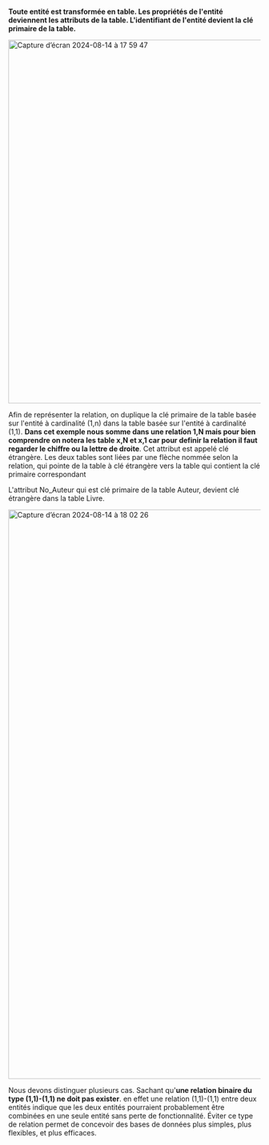 
**Toute entité est transformée en table. Les propriétés de l'entité deviennent les attributs de la table. L'identifiant de l'entité devient la clé primaire de la table.**

<img width="726" alt="Capture d’écran 2024-08-14 à 17 59 47" src="https://github.com/user-attachments/assets/4c3e08ce-c1c2-42f0-8094-1470e0931933">

Afin de représenter la relation, on duplique la clé primaire de la table basée sur l'entité à cardinalité (1,n) dans la table basée sur l'entité à cardinalité (1,1). **Dans cet exemple nous somme dans une relation 1,N mais pour bien comprendre on notera les table x,N et x,1 car pour definir la relation il faut regarder le chiffre ou la lettre de droite**. Cet attribut est appelé clé étrangère. Les deux tables sont liées par une flèche nommée selon la relation, qui pointe de la table à clé étrangère vers la table qui contient la clé primaire correspondant

L'attribut No_Auteur qui est clé primaire de la table Auteur, devient clé étrangère dans la table Livre.


<img width="1137" alt="Capture d’écran 2024-08-14 à 18 02 26" src="https://github.com/user-attachments/assets/3e7158e5-6145-4523-a681-ac70daf0f177">




Nous devons distinguer plusieurs cas. Sachant qu'**une relation binaire du type (1,1)-(1,1) ne doit pas exister**. en effet une relation (1,1)-(1,1) entre deux entités indique que les deux entités pourraient probablement être combinées en une seule entité sans perte de fonctionnalité. Éviter ce type de relation permet de concevoir des bases de données plus simples, plus flexibles, et plus efficaces.

